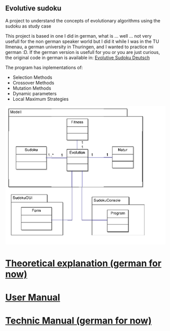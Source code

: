 ## Evolutive sudoku

A project to understand the concepts of evolutionary algorithms using the sudoku as study case

This project is based in one I did in german, what is ... well ... not very usefull for the non german speaker world but I did it while I was in the TU Ilmenau, a german university in Thuringen, and I wanted to practice mi german :D. If the german version is usefull for you or you are just curious, the original code in german is available in:
[Evolutive Sudoku Deutsch](http://sebasgverde.github.io/EvolutiveSudokuDeutsch/)

The program has inplementations of:
- Selection Methods
- Crossover Methods
- Mutation Methods
- Dynamic parameters
- Local Maximum Strategies

![Class Diagram](https://raw.githubusercontent.com/sebasgverde/evolutiveSudoku/master/Dokumentation/classDiagram.png)


# [Theoretical explanation (german for now)](https://github.com/sebasgverde/evolutiveSudoku/blob/master/sudokuFolie.pptx)

# [User Manual](https://github.com/sebasgverde/evolutiveSudoku/blob/master/Dokumentation/userManual.pdf)

# [Technic Manual (german for now)](https://github.com/sebasgverde/evolutiveSudoku/tree/master/Dokumentation/Technisches%20Doku)

